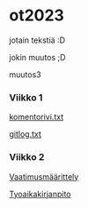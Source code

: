 # ot2023

jotain tekstiä :D

jokin muutos ;D

muutos3

### Viikko 1

[komentorivi.txt](https://github.com/smannist/ot2023/blob/master/laskarit/viikko1/komentorivi.txt)

[gitlog.txt](https://github.com/smannist/ot2023/blob/master/laskarit/viikko1/gitlog.txt)

### Viikko 2

[Vaatimusmäärittely](https://github.com/smannist/ot2023/blob/master/dokumentaatio/vaatimusmaarittely.md)

[Tyoaikakirjanpito](https://github.com/smannist/ot2023/blob/master/dokumentaatio/tyoaikakirjanpito.md)
